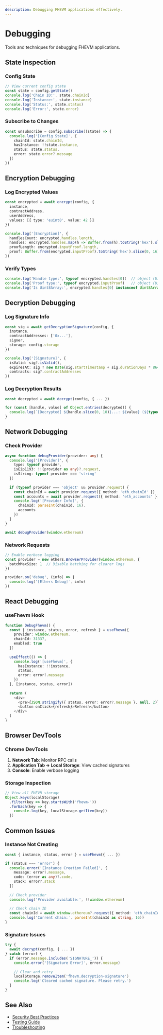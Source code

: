 ```yaml
---
description: Debugging FHEVM applications effectively.
---
```


# Debugging

Tools and techniques for debugging FHEVM applications.

## State Inspection

### Config State

```typescript
// View current config state
const state = config.getState()
console.log('Chain ID:', state.chainId)
console.log('Instance:', state.instance)
console.log('Status:', state.status)
console.log('Error:', state.error)
```

### Subscribe to Changes

```typescript
const unsubscribe = config.subscribe((state) => {
  console.log('[Config State]', {
    chainId: state.chainId,
    hasInstance: !!state.instance,
    status: state.status,
    error: state.error?.message
  })
})
```

## Encryption Debugging

### Log Encrypted Values

```typescript
const encrypted = await encrypt(config, {
  instance,
  contractAddress,
  userAddress,
  values: [{ type: 'euint8', value: 42 }]
})

console.log('[Encryption]', {
  handlesCount: encrypted.handles.length,
  handles: encrypted.handles.map(h => Buffer.from(h).toString('hex').slice(0, 16) + '...'),
  proofLength: encrypted.inputProof.length,
  proof: Buffer.from(encrypted.inputProof).toString('hex').slice(0, 16) + '...'
})
```

### Verify Types

```typescript
console.log('Handle type:', typeof encrypted.handles[0])  // object (Uint8Array)
console.log('Proof type:', typeof encrypted.inputProof)   // object (Uint8Array)
console.log('Is Uint8Array:', encrypted.handles[0] instanceof Uint8Array)  // true
```

## Decryption Debugging

### Log Signature Info

```typescript
const sig = await getDecryptionSignature(config, {
  instance,
  contractAddresses: ['0x...'],
  signer,
  storage: config.storage
})

console.log('[Signature]', {
  isValid: sig?.isValid(),
  expiresAt: sig ? new Date(sig.startTimestamp + sig.durationDays * 86400000) : null,
  contracts: sig?.contractAddresses
})
```

### Log Decryption Results

```typescript
const decrypted = await decrypt(config, { ... })

for (const [handle, value] of Object.entries(decrypted)) {
  console.log(`[Decrypted] ${handle.slice(0, 10)}...: ${value} (${typeof value})`)
}
```

## Network Debugging

### Check Provider

```typescript
async function debugProvider(provider: any) {
  console.log('[Provider]', {
    type: typeof provider,
    isEip1193: !!(provider as any)?.request,
    isString: typeof provider === 'string'
  })
  
  if (typeof provider === 'object' && provider.request) {
    const chainId = await provider.request({ method: 'eth_chainId' })
    const accounts = await provider.request({ method: 'eth_accounts' })
    console.log('[Provider Info]', {
      chainId: parseInt(chainId, 16),
      accounts
    })
  }
}

await debugProvider(window.ethereum)
```

### Network Requests

```typescript
// Enable verbose logging
const provider = new ethers.BrowserProvider(window.ethereum, {
  batchMaxSize: 1  // Disable batching for clearer logs
})

provider.on('debug', (info) => {
  console.log('[Ethers Debug]', info)
})
```

## React Debugging

### useFhevm Hook

```typescript
function DebugFhevm() {
  const { instance, status, error, refresh } = useFhevm({
    provider: window.ethereum,
    chainId: 31337,
    enabled: true
  })
  
  useEffect(() => {
    console.log('[useFhevm]', {
      hasInstance: !!instance,
      status,
      error: error?.message
    })
  }, [instance, status, error])
  
  return (
    <div>
      <pre>{JSON.stringify({ status, error: error?.message }, null, 2)}</pre>
      <button onClick={refresh}>Refresh</button>
    </div>
  )
}
```

## Browser DevTools

### Chrome DevTools

1. **Network Tab**: Monitor RPC calls
2. **Application Tab → Local Storage**: View cached signatures
3. **Console**: Enable verbose logging

### Storage Inspection

```typescript
// View all FHEVM storage
Object.keys(localStorage)
  .filter(key => key.startsWith('fhevm-'))
  .forEach(key => {
    console.log(key, localStorage.getItem(key))
  })
```

## Common Issues

### Instance Not Creating

```typescript
const { instance, status, error } = useFhevm({ ... })

if (status === 'error') {
  console.error('[Instance Creation Failed]', {
    message: error?.message,
    code: (error as any)?.code,
    stack: error?.stack
  })
  
  // Check provider
  console.log('Provider available:', !!window.ethereum)
  
  // Check chain ID
  const chainId = await window.ethereum?.request({ method: 'eth_chainId' })
  console.log('Current chain:', parseInt(chainId as string, 16))
}
```

### Signature Issues

```typescript
try {
  await decrypt(config, { ... })
} catch (error) {
  if (error.message.includes('SIGNATURE_')) {
    console.error('[Signature Error]', error.message)
    
    // Clear and retry
    localStorage.removeItem('fhevm.decryption-signature')
    console.log('Cleared cached signature. Please retry.')
  }
}
```

## See Also

- [Security Best Practices](security-best-practices.md)
- [Testing Guide](testing.md)
- [Troubleshooting](../troubleshooting/common-errors.md)
